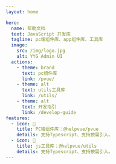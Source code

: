 ```yaml
---
layout: home

hero:
  name: 帮助文档
  text: JavaScript 开发库
  tagline: pc端组件库、app组件库、工具库
  image:
    src: /img/logo.jpg
    alt: YYG Admin UI
  actions:
    - theme: brand
      text: pc组件库
      link: /pvue/
    - theme: alt
      text: utils工具库
      link: /utils/
    - theme: alt
      text: 开发指引
      link: /develop-guide
features:
  - icon: 🧩
    title: PC端组件库：@helpvue/pvue
    details: 支持Typescript、支持按需引入。
  - icon: 🔨
    title: js工具库：@helpvue/utils
    details: 支持Typescript、支持按需引入。
---
```

